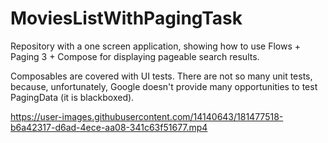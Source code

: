 # MoviesListWithPagingTask

Repository with a one screen application, showing how to use Flows + Paging 3 + Compose for displaying pageable search results.

Composables are covered with UI tests. There are not so many unit tests, because, unfortunately, Google doesn't provide many opportunities to test PagingData (it is blackboxed).

https://user-images.githubusercontent.com/14140643/181477518-b6a42317-d6ad-4ece-aa08-341c63f51677.mp4


